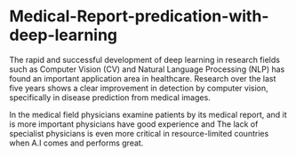 # Medical-Report-predication-with-deep-learning

The rapid and successful development of deep learning in research fields such as
Computer Vision (CV) and Natural Language Processing (NLP) has found an
important application area in healthcare. Research over the last five years shows a
clear improvement in detection by computer vision, specifically in disease
prediction from medical images.

In the medical field physicians examine patients by its medical report, and it is
more important physicians have good experience and The lack of specialist
physicians is even more critical in resource-limited countries when A.I comes and
performs great.
